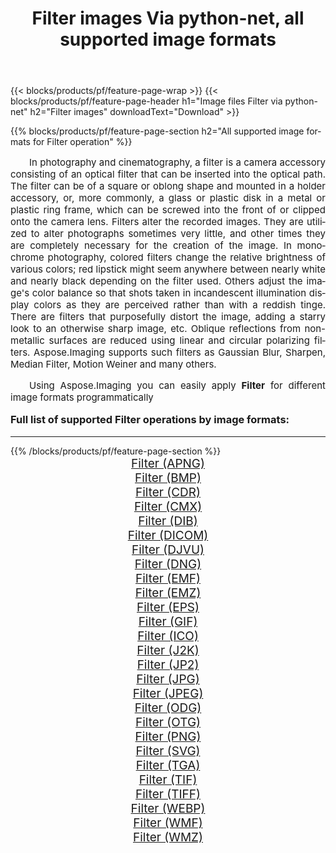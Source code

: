﻿---
title: Filter images Via python-net, all supported image formats 
weight: 3920
url: /fr/python-net/filter/ 
lang: fr
langdirlevel: 2
locales: zh-hans,ja,it,ru,de,es,fr,nl,id,lt,pl,pt,vi,tr,ko,zh-hant,ar,hi,th,sv,cs,uk,he
description: Using Aspose.Imaging you can easily Filter images Via python-net
---

{{< blocks/products/pf/feature-page-wrap >}}
{{< blocks/products/pf/feature-page-header h1="Image files Filter via python-net" h2="Filter images" downloadText="Download" >}}


{{% blocks/products/pf/feature-page-section  h2="All supported image formats for Filter operation" %}}
<p align="justify" style="text-indent:2em;font-size:15px;">
In photography and cinematography, a filter is a camera accessory consisting of an optical filter that can be inserted into the optical path. The filter can be of a square or oblong shape and mounted in a holder accessory, or, more commonly, a glass or plastic disk in a metal or plastic ring frame, which can be screwed into the front of or clipped onto the camera lens. Filters alter the recorded images. They are utilized to alter photographs sometimes very little, and other times they are completely necessary for the creation of the image. In monochrome photography, colored filters change the relative brightness of various colors; red lipstick might seem anywhere between nearly white and nearly black depending on the filter used. Others adjust the image's color balance so that shots taken in incandescent illumination display colors as they are perceived rather than with a reddish tinge. There are filters that purposefully distort the image, adding a starry look to an otherwise sharp image, etc. Oblique reflections from non-metallic surfaces are reduced using linear and circular polarizing filters. Aspose.Imaging supports such filters as Gaussian Blur, Sharpen, Median Filter, Motion Weiner and many others.
</p>
<p align="justify" style="text-indent:2em;font-size:15px;">
Using Aspose.Imaging you can easily apply <b>Filter</b> for different image formats programmatically
</p>
<h3 style="margin-top:16px;">
Full list of supported Filter operations by image formats:
</h3>
<hr/>
{{% /blocks/products/pf/feature-page-section %}}
<div class="container-fluid productfamilypage bg-gray">
    <div class="convertypes bg-gray agp-content section">
        <div class="container">
		<div class="row other-converters" style="gap: 10px;font-size: 19px;text-align:center;">
		    <div class='col-md-3 other-converter remove-lp remove-rp'><a href="/imaging/fr/python-net/filter/apng/" style="padding:15px;">Filter (APNG)</a></div><div class='col-md-3 other-converter remove-lp remove-rp'><a href="/imaging/fr/python-net/filter/bmp/" style="padding:15px;">Filter (BMP)</a></div><div class='col-md-3 other-converter remove-lp remove-rp'><a href="/imaging/fr/python-net/filter/cdr/" style="padding:15px;">Filter (CDR)</a></div><div class='col-md-3 other-converter remove-lp remove-rp'><a href="/imaging/fr/python-net/filter/cmx/" style="padding:15px;">Filter (CMX)</a></div><div class='col-md-3 other-converter remove-lp remove-rp'><a href="/imaging/fr/python-net/filter/dib/" style="padding:15px;">Filter (DIB)</a></div><div class='col-md-3 other-converter remove-lp remove-rp'><a href="/imaging/fr/python-net/filter/dicom/" style="padding:15px;">Filter (DICOM)</a></div><div class='col-md-3 other-converter remove-lp remove-rp'><a href="/imaging/fr/python-net/filter/djvu/" style="padding:15px;">Filter (DJVU)</a></div><div class='col-md-3 other-converter remove-lp remove-rp'><a href="/imaging/fr/python-net/filter/dng/" style="padding:15px;">Filter (DNG)</a></div><div class='col-md-3 other-converter remove-lp remove-rp'><a href="/imaging/fr/python-net/filter/emf/" style="padding:15px;">Filter (EMF)</a></div><div class='col-md-3 other-converter remove-lp remove-rp'><a href="/imaging/fr/python-net/filter/emz/" style="padding:15px;">Filter (EMZ)</a></div><div class='col-md-3 other-converter remove-lp remove-rp'><a href="/imaging/fr/python-net/filter/eps/" style="padding:15px;">Filter (EPS)</a></div><div class='col-md-3 other-converter remove-lp remove-rp'><a href="/imaging/fr/python-net/filter/gif/" style="padding:15px;">Filter (GIF)</a></div><div class='col-md-3 other-converter remove-lp remove-rp'><a href="/imaging/fr/python-net/filter/ico/" style="padding:15px;">Filter (ICO)</a></div><div class='col-md-3 other-converter remove-lp remove-rp'><a href="/imaging/fr/python-net/filter/j2k/" style="padding:15px;">Filter (J2K)</a></div><div class='col-md-3 other-converter remove-lp remove-rp'><a href="/imaging/fr/python-net/filter/jp2/" style="padding:15px;">Filter (JP2)</a></div><div class='col-md-3 other-converter remove-lp remove-rp'><a href="/imaging/fr/python-net/filter/jpg/" style="padding:15px;">Filter (JPG)</a></div><div class='col-md-3 other-converter remove-lp remove-rp'><a href="/imaging/fr/python-net/filter/jpeg/" style="padding:15px;">Filter (JPEG)</a></div><div class='col-md-3 other-converter remove-lp remove-rp'><a href="/imaging/fr/python-net/filter/odg/" style="padding:15px;">Filter (ODG)</a></div><div class='col-md-3 other-converter remove-lp remove-rp'><a href="/imaging/fr/python-net/filter/otg/" style="padding:15px;">Filter (OTG)</a></div><div class='col-md-3 other-converter remove-lp remove-rp'><a href="/imaging/fr/python-net/filter/png/" style="padding:15px;">Filter (PNG)</a></div><div class='col-md-3 other-converter remove-lp remove-rp'><a href="/imaging/fr/python-net/filter/svg/" style="padding:15px;">Filter (SVG)</a></div><div class='col-md-3 other-converter remove-lp remove-rp'><a href="/imaging/fr/python-net/filter/tga/" style="padding:15px;">Filter (TGA)</a></div><div class='col-md-3 other-converter remove-lp remove-rp'><a href="/imaging/fr/python-net/filter/tif/" style="padding:15px;">Filter (TIF)</a></div><div class='col-md-3 other-converter remove-lp remove-rp'><a href="/imaging/fr/python-net/filter/tiff/" style="padding:15px;">Filter (TIFF)</a></div><div class='col-md-3 other-converter remove-lp remove-rp'><a href="/imaging/fr/python-net/filter/webp/" style="padding:15px;">Filter (WEBP)</a></div><div class='col-md-3 other-converter remove-lp remove-rp'><a href="/imaging/fr/python-net/filter/wmf/" style="padding:15px;">Filter (WMF)</a></div><div class='col-md-3 other-converter remove-lp remove-rp'><a href="/imaging/fr/python-net/filter/wmz/" style="padding:15px;">Filter (WMZ)</a></div>
                </div>
        </div>
    </div>
</div>
<br/>
